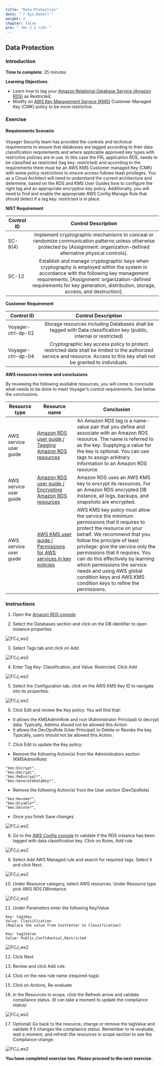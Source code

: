 ```yaml
---
title: "Data Protection"
date: "`r Sys.Date()`"
weight: 2
chapter: false
pre: " <b> 2.2 </b> "
---
```


## Data Protection

### Introduction

**Time to complete**: 25 minutes

**Learning Objectives**:

- Learn how to tag your [Amazon Relational Database Service (Amazon RDS)](https://aws.amazon.com/rds/) as Restricted.
- Modify an [AWS Key Management Service (KMS)](https://aws.amazon.com/kms/) Customer Managed Key (CMK) policy to be more restrictive.

### Exercise

#### Requirements Scenario

Voyager Security team has provided the controls and technical requirements to ensure that databases are tagged according to their data classification requirements and where applicable approved key types with restrictive policies are in use. In this case the FRL application RDS, needs to be classified as restricted (tag key: restricted) and according to the requirements there must be an AWS KMS Customer managed Key (CMK) with some policy restrictions to ensure access follows least privileges. You as a Cloud Architect will need to understand the current architecture and determine, based on the RDS and KMS User Guides how to configure the right tag and an appropriate encryption key policy. Additionally, you will need to find and enable the appropriate AWS Config Manage Rule that should detect if a tag key: restricted is in place.

**NIST Requirement**

| Control ID |                                                                                                                            Control Description                                                                                                                            |
| ---------- | :-----------------------------------------------------------------------------------------------------------------------------------------------------------------------------------------------------------------------------------------------------------------------: |
| SC-8(4)    |                                             Implement cryptographic mechanisms to conceal or randomize communication patterns unless otherwise protected by [Assignment: organization-defined alternative physical controls].                                             |
| SC-12      | Establish and manage cryptographic keys when cryptography is employed within the system in accordance with the following key management requirements: [Assignment: organization-defined requirements for key generation, distribution, storage, access, and destruction]. |

**Customer Requirement**

| Control ID         |                                                                             Control Description                                                                             |
| ------------------ | :-------------------------------------------------------------------------------------------------------------------------------------------------------------------------: |
| Voyager-ctrl-dp-02 |                             Storage resources including Databases shall be tagged with Data classification key (public, internal or restricted)                             |
| Voyager-ctrl-dp-04 | Cryptographic key access policy to protect restricted data shall be limited to the authorized service and resource. Access to this key shall not be granted to individuals. |

**AWS resources review and conclusions**

By reviewing the following available resources, you will come to conclude what needs to be done to meet Voyager’s control requirements. See below the conclusions.

| Resource type          | Resource name                                                                                                                                       | Conclusion                                                                                                                                                                                                                                                                                                                                                                                                              |
| ---------------------- | --------------------------------------------------------------------------------------------------------------------------------------------------- | ----------------------------------------------------------------------------------------------------------------------------------------------------------------------------------------------------------------------------------------------------------------------------------------------------------------------------------------------------------------------------------------------------------------------- |
| AWS service user guide | [Amazon RDS user guide / Tagging Amazon RDS resources](https://docs.aws.amazon.com/AmazonRDS/latest/UserGuide/USER_Tagging.html)                    | An Amazon RDS tag is a name-value pair that you define and associate with an Amazon RDS resource. The name is referred to as the key. Supplying a value for the key is optional. You can use tags to assign arbitrary information to an Amazon RDS resource.                                                                                                                                                            |
| AWS service user guide | [Amazon RDS user guide / Encrypting Amazon RDS resources](https://docs.aws.amazon.com/AmazonRDS/latest/UserGuide/Overview.Encryption.html)          | Amazon RDS uses an AWS KMS key to encrypt its resources. For an Amazon RDS encrypted DB instance, all logs, backups, and snapshots are encrypted.                                                                                                                                                                                                                                                                       |
| AWS service user guide | [AWS KMS user guide / Permissions for AWS services in key policies](https://docs.aws.amazon.com/kms/latest/developerguide/key-policy-services.html) | AWS KMS key policy must allow the service the minimum permissions that it requires to protect the resource on your behalf. We recommend that you follow the principle of least privilege: give the service only the permissions that it requires. You can do this effectively by learning which permissions the service needs and using AWS global condition keys and AWS KMS condition keys to refine the permissions. |

### Instructions

1. Open the [Amazon RDS console](https://us-east-1.console.aws.amazon.com/rds/home?region=us-east-1#)

2. Select the Databases section and click on the DB identifier to open instance properties

![FCJ_ws2](/images/2.scenario/51.png)

3. Select Tags tab and click on Add

![FCJ_ws2](/images/2.scenario/52.png)

4. Enter Tag Key: Classification, and Value: Restricted. Click Add

![FCJ_ws2](/images/2.scenario/53.png)

5. Select the Configuration tab, click on the AWS KMS Key ID to navigate into its properties.

![FCJ_ws2](/images/2.scenario/54.png)

6. Click Edit and review the Key policy. You will find that:

- It allows the KMSAdminRole and root (Administrator Principal) to decrypt data. Typically, Admins should not be allowed this Action.
- It allows the DevOpsRole (User Principal) to Delete or Revoke the key. Typically, users should not be allowed this Action.

7. Click Edit to update the Key policy:

- Remove the following Action(s) from the Administrators section (KMSAdminRole)

```
"kms:Encrypt",
"kms:Decrypt",
"kms:ReEncrypt*",
"kms:GenerateDataKey*",
```

- Remove the following Action(s) from the User section (DevOpsRole)

```
"kms:Revoke*",
"kms:Disable*",
"kms:Delete*",
```

- Once you finish Save changes

![FCJ_ws2](/images/2.scenario/55.png)

8. Go to the [AWS Config console](https://console.aws.amazon.com/config/home?region=us-east-1) to validate if the RDS instance has been tagged with data classification key. Click on Rules, Add rule

![FCJ_ws2](/images/2.scenario/56.png)

9. Select Add AWS Managed rule and search for required-tags. Select it and click Next.

![FCJ_ws2](/images/2.scenario/57.png)

10. Under Resource category, select AWS resources. Under Resource type pick AWS RDS DBInstance.

![FCJ_ws2](/images/2.scenario/58.png)

11. Under Parameters enter the following Key/Value

```
Key: tag1Key
Value: Classification
(Replace the value from CostCenter to Classification)

Key: tag1Value
Value: Public,Confidential,Restricted
```

![FCJ_ws2](/images/2.scenario/59.png)

12. Click Next

13. Review and click Add rule.

14. Click on the new rule name (required-tags)

15. Click on Actions, Re-evaluate

16. In the Resources in scope, click the Refresh arrow and validate compliance status. (It can take a moment to update the compliance status)

![FCJ_ws2](/images/2.scenario/60.png)

17. Optional) Go back to the resource, change or remove the tagValue and validate if it changes the compliance status. Remember to re-evaluate, wait a moment, and refresh the resources in scope section to see the Compliance change.

![FCJ_ws2](/images/2.scenario/61.png)

**You have completed exercise two. Please proceed to the next exercise.**
